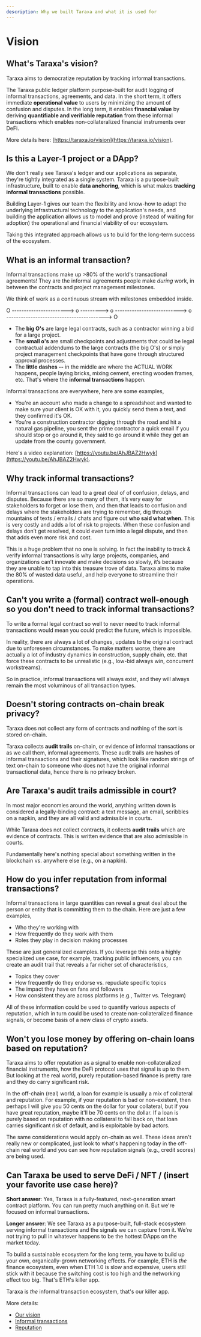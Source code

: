```yaml
---
description: Why we built Taraxa and what it is used for
---
```


# Vision

## What's Taraxa's vision? 

Taraxa aims to democratize reputation by tracking informal transactions. 

The Taraxa public ledger platform purpose-built for audit logging of informal transactions, agreements, and data. In the short term, it offers immediate **operational value** to users by minimizing the amount of confusion and disputes. In the long term, it enables **financial value** by deriving **quantifiable and verifiable reputation** from these informal transactions which enables non-collateralized financial instruments over DeFi. 

More details here: [https://taraxa.io/vision](https://taraxa.io/vision). 

## Is this a Layer-1 project or a DApp?  

We don't really see Taraxa's ledger and our applications as separate, they're tightly integrated as a single system. Taraxa is a purpose-built infrastructure, built to enable **data anchoring**, which is what makes **tracking informal transactions** possible. 

Building Layer-1 gives our team the flexibility and know-how to adapt the underlying infrastructural technology to the application's needs, and building the application allows us to model and prove \(instead of waiting for adoption\) the operational and financial viability of our ecosystem. 

Taking this integrated approach allows us to build for the long-term success of the ecosystem. 

## What is an informal transaction? 

Informal transactions make up &gt;80% of the world's transactional agreements! They are the informal agreements people make _during_ work, in between the contracts and project management milestones. 

We think of work as a continuous stream with milestones embedded inside. 

O -----------------------&gt; o ---------&gt; o ---------------------------&gt; o -----------------------------------------&gt; O

* The **big O's** are large legal contracts, such as a contractor winning a bid for a large project. 
* The **small o's** are small checkpoints and adjustments that could be legal contractual addendums to the large contracts \(the big O's\) or simply project management checkpoints that have gone through structured approval processes.
* The **little dashes --** in the middle are where the ACTUAL WORK happens, people laying bricks, mixing cement, erecting wooden frames, etc. That's where the **informal transactions** happen.

Informal transactions are everywhere, here are some examples, 

* You're an account who made a change to a spreadsheet and wanted to make sure your client is OK with it,  you quickly send them a text, and they confirmed it's OK. 
* You're a construction contractor digging through the road and hit a natural gas pipeline, you sent the prime contractor a quick email if you should stop or go around it, they said to go around it while they get an update from the county government. 

Here's a video explanation: [https://youtu.be/AhJBAZ2Hwyk](https://youtu.be/AhJBAZ2Hwyk). 

## Why track informal transactions?

Informal transactions can lead to a great deal of of confusion, delays, and disputes. Because there are so many of them, it’s very easy for stakeholders to forget or lose them, and then that leads to confusion and delays where the stakeholders are trying to remember, dig through mountains of texts / emails / chats and figure out **who said what when**. This is very costly and adds a lot of risk to projects. When these confusion and delays don’t get resolved, it could even turn into a legal dispute, and then that adds even more risk and cost. 

This is a huge problem that no one is solving. In fact the inability to track & verify informal transactions is why large projects, companies, and organizations can’t innovate and make decisions so slowly, it’s because they are unable to tap into this treasure trove of data. Taraxa aims to make the 80% of wasted data useful, and help everyone to streamline their operations. 

## Can't you write a \(formal\) contract well-enough so you don't need to track informal transactions?

To write a formal legal contract so well to never need to track informal transactions would mean you could predict the future, which is impossible. 

In reality, there are always a lot of changes, updates to the original contract due to unforeseen circumstances. To make matters worse, there are actually a lot of industry dynamics in construction, supply chain, etc. that force these contracts to be unrealistic \(e.g., low-bid always win, concurrent workstreams\). 

So in practice, informal transactions will always exist, and they will always remain the most voluminous of all transaction types. 

## Doesn't storing contracts on-chain break privacy?  

Taraxa does not collect any form of contracts and nothing of the sort is stored on-chain. 

Taraxa collects **audit trails** on-chain, or evidence of informal transactions or as we call them, informal agreements. These audit trails are hashes of informal transactions and their signatures, which look like random strings of text on-chain to someone who does not have the original informal transactional data, hence there is no privacy broken. 

## Are Taraxa's audit trails admissible in court? 

In most major economies around the world, anything written down is considered a legally-binding contract: a text message, an email, scribbles on a napkin, and they are all valid and admissible in courts.

While Taraxa does not collect contracts, it collects **audit trails** which are evidence of contracts. This is written evidence that are also admissible in courts. 

Fundamentally here's nothing special about something written in the blockchain vs. anywhere else \(e.g., on a napkin\).

## How do you infer reputation from informal transactions?  

Informal transactions in large quantities can reveal a great deal about the person or entity that is committing them to the chain. Here are just a few examples, 

* Who they're working with 
* How frequently do they work with them
* Roles they play in decision making processes

These are just generalized examples. If you leverage this onto a highly specialized use case, for example, tracking public influencers, you can create an audit trail that reveals a far richer set of characteristics, 

* Topics they cover
* How frequently do they endorse vs. repudiate specific topics
* The impact they have on fans and followers 
* How consistent they are across platforms \(e.g., Twitter vs. Telegram\)

All of these information could be used to quantify various aspects of reputation, which in turn could be used to create non-collateralized finance signals, or become basis of a new class of crypto assets.

## Won't you lose money by offering on-chain loans based on reputation? 

Taraxa aims to offer reputation as a signal to enable non-collateralized financial instruments, how the DeFi protocol uses that signal is up to them. But looking at the real world, purely reputation-based finance is pretty rare and they do carry significant risk. 

In the off-chain \(real\) world, a loan for example is usually a mix of collateral and reputation. For example, if your reputation is bad or non-existent, then perhaps I will give you 50 cents on the dollar for your collateral, but if you have great reputation, maybe it'll be 70 cents on the dollar. If a loan is purely based on reputation with no collateral to fall back on, that loan carries significant risk of default, and is exploitable by bad actors. 

The same considerations would apply on-chain as well. These ideas aren't really new or complicated, just look to what's happening today in the off-chain real world and you can see how reputation signals \(e.g., credit scores\) are being used.

## Can Taraxa be used to serve DeFi / NFT / \(insert your favorite use case here\)? 

**Short answer**: Yes, Taraxa is a fully-featured, next-generation smart contract platform. You can run pretty much anything on it. But we're focused on informal transactions. 

**Longer answer**: We see Taraxa as a purpose-built, full-stack ecosystem serving informal transactions and the signals we can capture from it. We're not trying to pull in whatever happens to be the hottest DApps on the market today.  

To build a sustainable ecosystem for the long term,  you have to build up your own, organically-grown networking effects. For example, ETH is _the_ finance ecosystem, even when ETH 1.0 is slow and expensive, users still stick with it because the switching cost is too high and the networking effect too big. That's ETH's killer app. 

Taraxa is _the_ informal transaction ecosystem, that's our killer app. 

More details:  

* [Our vision](vision.md#whats-taraxas-vision)
* [Informal transactions](vision.md#what-is-an-informal-transaction)
* [Reputation](vision.md#how-do-you-infer-reputation-from-informal-transactions)





